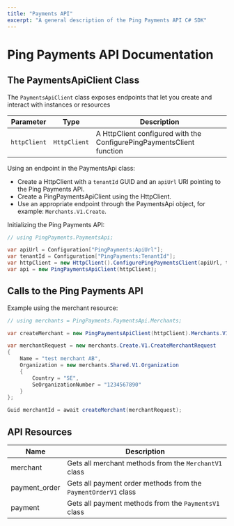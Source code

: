 ```yaml
---
title: "Payments API"
excerpt: "A general description of the Ping Payments API C# SDK"
---
```


# Ping Payments API Documentation

## The PaymentsApiClient Class

The `PaymentsApiClient` class exposes endpoints that let you create and interact with instances or resources

| Parameter     | Type         | Description                                                                   |
| ------------- | ------------ | ----------------------------------------------------------------------------- |
| `httpClient`  | `HttpClient` | A HttpClient configured with the ConfigurePingPaymentsClient function         |

Using an endpoint in the PaymentsApi class:

-   Create a HttpClient with a `tenantId` GUID and an `apiUrl` URI pointing to the Ping Payments API.
-   Create a PingPaymentsApiClient using the HttpClient.
-   Use an appropriate endpoint through the PaymentsApi object, for example: `Merchants.V1.Create`.

Initializing the Ping Payments API:

```c#
// using PingPayments.PaymentsApi;

var apiUrl = Configuration["PingPayments:ApiUrl"];
var tenantId = Configuration["PingPayments:TenantId"];
var httpClient = new HttpClient().ConfigurePingPaymentsClient(apiUrl, tenantId);
var api = new PingPaymentsApiClient(httpClient);
```

## Calls to the Ping Payments API

Example using the merchant resource:

```c#
// using merchants = PingPayments.PaymentsApi.Merchants;

var createMerchant = new PingPaymentsApiClient(httpClient).Merchants.V1.Create;

var merchantRequest = new merchants.Create.V1.CreateMerchantRequest
{
    Name = "test merchant AB",
    Organization = new merchants.Shared.V1.Organization
    {
        Country = "SE",
        SeOrganizationNumber = "1234567890"
    }
};

Guid merchantId = await createMerchant(merchantRequest);
```

## API Resources

| Name          | Description                                                          |
| ------------- | -------------------------------------------------------------------- |
| merchant      | Gets all merchant methods from the `MerchantV1` class                |
| payment_order | Gets all payment order methods from the `PaymentOrderV1` class       |
| payment       | Gets all payment methods from the `PaymentsV1` class                 |
